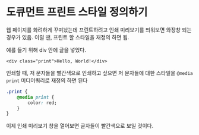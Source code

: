 # 도큐먼트 프린트 스타일 정의하기

웹 페이지를 화려하게 꾸며놨는데 프린트하려고 인쇄 미리보기를 띄워보면
와장창 되는 경우가 있음. 이럴 땐, 프린트 할 스타일을 재정의 하면 됨.

예를 들기 위해 div 안에 글을 넣었다.
```
<div class="print">Hello, World!</div>
```

인쇄할 때, 저 문자들을 빨간색으로 인쇄하고 싶으면
저 문자들에 대한 스타일을 ```@media print``` 미디어쿼리로 재정의 하면 된다

```css
.print {
    @media print {
        color: red;
    }
}
```

이제 인쇄 미리보기 창을 열어보면 글자들이 빨간색으로 보일 것이다.